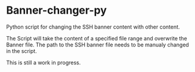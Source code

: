 # Banner-changer-py
Python script for changing the SSH banner content with other content.

The Script will take the content of a specified file range and overwrite the Banner file.
The path to the SSH banner file needs to be manualy changed in the script.

This is still a work in progress.
